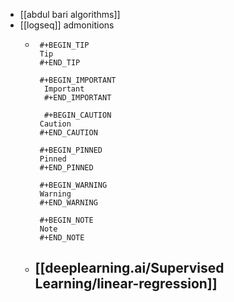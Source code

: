 - [[abdul bari algorithms]]
- [[logseq]] admonitions
	- ```
	   #+BEGIN_TIP
	   Tip
	   #+END_TIP
	   
	   #+BEGIN_IMPORTANT
	  	Important
	  	#+END_IMPORTANT
	  	
	  	#+BEGIN_CAUTION
	   Caution
	   #+END_CAUTION
	   
	   #+BEGIN_PINNED
	   Pinned
	   #+END_PINNED
	   
	   #+BEGIN_WARNING
	   Warning
	   #+END_WARNING
	   
	   #+BEGIN_NOTE
	   Note
	   #+END_NOTE
	  
	  ```
	- [[deeplearning.ai/Supervised Learning/linear-regression]]
		-